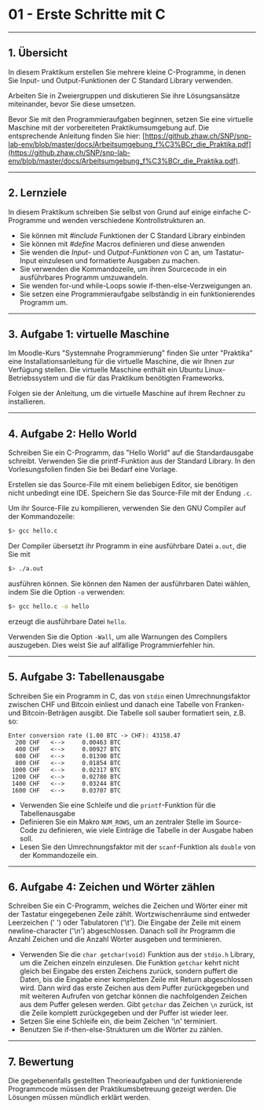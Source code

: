 # 01 - Erste Schritte mit C

___
## 1. Übersicht

In diesem Praktikum erstellen Sie mehrere kleine C-Programme, in denen Sie Input- und Output-Funktionen der C Standard Library verwenden.

Arbeiten Sie in Zweiergruppen und diskutieren Sie ihre Lösungsansätze miteinander, bevor Sie diese umsetzen.

Bevor Sie mit den Programmieraufgaben beginnen, setzen Sie eine virtuelle Maschine mit der vorbereiteten Praktikumsumgebung auf. Die entsprechende Anleitung finden Sie hier: [https://github.zhaw.ch/SNP/snp-lab-env/blob/master/docs/Arbeitsumgebung_f%C3%BCr_die_Praktika.pdf](https://github.zhaw.ch/SNP/snp-lab-env/blob/master/docs/Arbeitsumgebung_f%C3%BCr_die_Praktika.pdf).

___
## 2. Lernziele
In diesem Praktikum schreiben Sie selbst von Grund auf einige einfache C-Programme und wenden verschiedene Kontrollstrukturen an.

- Sie können mit *#include* Funktionen der C Standard Library einbinden
- Sie können mit *#define* Macros definieren und diese anwenden 
- Sie wenden die *Input-* und *Output-Funktionen* von C an, um Tastatur-Input einzulesen und formatierte Ausgaben zu machen.
- Sie verwenden die Kommandozeile, um ihren Sourcecode in ein ausführbares Programm umzuwandeln.
- Sie wenden for-und while-Loops sowie if-then-else-Verzweigungen an.
- Sie setzen eine Programmieraufgabe selbständig in ein funktionierendes Programm um.

___
## 3. Aufgabe 1: virtuelle Maschine
Im Moodle-Kurs "Systemnahe Programmierung" finden Sie unter "Praktika" eine Installationsanleitung für die virtuelle Maschine, die wir Ihnen zur Verfügung stellen. Die virtuelle Maschine enthält ein Ubuntu Linux-Betriebssystem und die für das Praktikum benötigten Frameworks.

Folgen sie der Anleitung, um die virtuelle Maschine auf ihrem Rechner zu installieren.

___
## 4. Aufgabe 2: Hello World
Schreiben Sie ein C-Programm, das "Hello World" auf die Standardausgabe schreibt. Verwenden Sie die printf-Funktion aus der Standard Library. In den Vorlesungsfolien finden Sie bei Bedarf eine Vorlage.

Erstellen sie das Source-File mit einem beliebigen Editor, sie benötigen nicht unbedingt eine IDE. Speichern Sie das Source-File mit der Endung `.c`.

Um ihr Source-File zu kompilieren, verwenden Sie den GNU Compiler auf der Kommandozeile:
``` sh
$> gcc hello.c
```

Der Compiler übersetzt ihr Programm in eine ausführbare Datei `a.out`, die Sie mit 

``` sh
$> ./a.out
```

ausführen können. Sie können den Namen der ausführbaren Datei wählen, indem Sie die Option `-o` verwenden:

``` sh
$> gcc hello.c -o hello
```

erzeugt die ausführbare Datei `hello`.

Verwenden Sie die Option `-Wall`, um alle Warnungen des Compilers auszugeben. Dies weist Sie auf allfällige Programmierfehler hin.

___
## 5. Aufgabe 3: Tabellenausgabe
Schreiben Sie ein Programm in C, das von `stdin` einen Umrechnungsfaktor zwischen CHF und Bitcoin einliest und danach eine Tabelle von Franken- und Bitcoin-Beträgen ausgibt. Die Tabelle soll sauber formatiert sein, z.B. so:
```
Enter conversion rate (1.00 BTC -> CHF): 43158.47
  200 CHF	<-->	 0.00463 BTC
  400 CHF	<-->	 0.00927 BTC
  600 CHF	<-->	 0.01390 BTC
  800 CHF	<-->	 0.01854 BTC
 1000 CHF	<-->	 0.02317 BTC
 1200 CHF	<-->	 0.02780 BTC
 1400 CHF	<-->	 0.03244 BTC
 1600 CHF	<-->	 0.03707 BTC
```

- Verwenden Sie eine Schleife und die `printf`-Funktion für die Tabellenausgabe
- Definieren Sie ein Makro `NUM_ROWS`, um an zentraler Stelle im Source-Code zu definieren, wie viele Einträge die Tabelle in der Ausgabe haben soll.
- Lesen Sie den Umrechnungsfaktor mit der `scanf`-Funktion als `double` von der Kommandozeile ein.

___
## 6. Aufgabe 4: Zeichen und Wörter zählen
Schreiben Sie ein C-Programm, welches die Zeichen und Wörter einer mit der Tastatur eingegebenen Zeile zählt. Wortzwischenräume sind entweder Leerzeichen (' ') oder Tabulatoren ('\t'). Die Eingabe der Zeile mit einem newline-character ('\n') abgeschlossen. Danach soll ihr Programm die Anzahl Zeichen und die Anzahl Wörter ausgeben und terminieren.
-  Verwenden Sie die `char getchar(void)` Funktion aus der `stdio.h` Library, um die Zeichen einzeln einzulesen. Die Funktion `getchar` kehrt nicht gleich bei Eingabe des ersten Zeichens zurück, sondern puffert die Daten, bis die Eingabe einer kompletten Zeile mit Return abgeschlossen wird. Dann wird das erste Zeichen aus dem Puffer zurückgegeben und mit weiteren Aufrufen von getchar können die nachfolgenden Zeichen aus dem Puffer gelesen werden. Gibt `getchar` das Zeichen `\n` zurück, ist die Zeile komplett zurückgegeben und der Puffer ist wieder leer.
- Setzen Sie eine Schleife ein, die beim Zeichen '\n' terminiert.
- Benutzen Sie if-then-else-Strukturen um die Wörter zu zählen.

___
## 7. Bewertung
Die gegebenenfalls gestellten Theorieaufgaben und der funktionierende Programmcode müssen der Praktikumsbetreuung gezeigt werden. Die Lösungen müssen mündlich erklärt werden.
